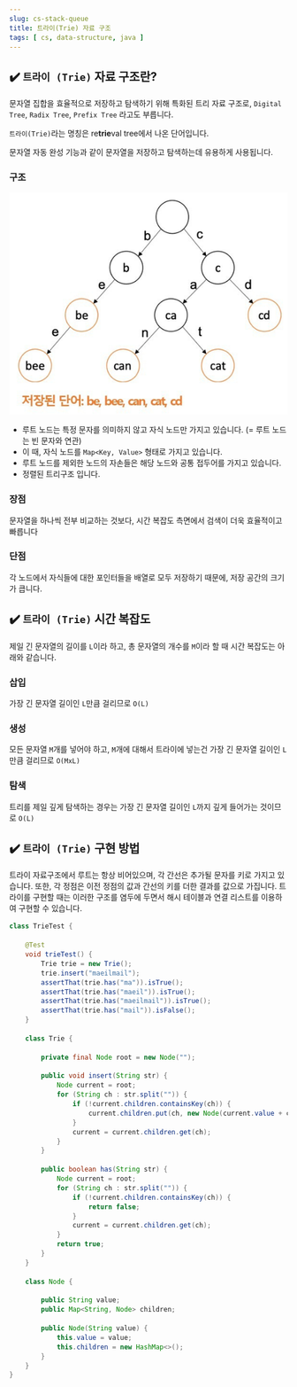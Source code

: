 ```yaml
---
slug: cs-stack-queue
title: 트라이(Trie) 자료 구조
tags: [ cs, data-structure, java ]
---
```


## ✔️ `트라이 (Trie)` 자료 구조란?
문자열 집합을 효율적으로 저장하고 탐색하기 위해 특화된 트리 자료 구조로, `Digital Tree`, `Radix Tree`, `Prefix Tree` 라고도 부릅니다.

`트라이(Trie)`라는 명칭은 re**trie**val tree에서 나온 단어입니다.

문자열 자동 완성 기능과 같이 문자열을 저장하고 탐색하는데 유용하게 사용됩니다.

### 구조
![Trie](img/trie.png)
* 루트 노드는 특정 문자를 의미하지 않고 자식 노드만 가지고 있습니다. (= 루트 노드는 빈 문자와 연관)
* 이 때, 자식 노드를 `Map<Key, Value>` 형태로 가지고 있습니다.
* 루트 노드를 제외한 노드의 자손들은 해당 노드와 공통 접두어를 가지고 있습니다.
* 정렬된 트리구조 입니다.

### 장점
문자열을 하나씩 전부 비교하는 것보다, 시간 복잡도 측면에서 검색이 더욱 효율적이고 빠릅니다

### 단점
각 노드에서 자식들에 대한 포인터들을 배열로 모두 저장하기 때문에, 저장 공간의 크기가 큽니다.

## ✔️ `트라이 (Trie)` 시간 복잡도
제일 긴 문자열의 길이를 `L`이라 하고, 총 문자열의 개수를 `M`이라 할 때 시간 복잡도는 아래와 같습니다.

### 삽입
가장 긴 문자열 길이인 `L`만큼 걸리므로 `O(L)`

### 생성
모든 문자열 `M`개를 넣어야 하고, `M`개에 대해서 트라이에 넣는건 가장 긴 문자열 길이인 `L`만큼 걸리므로 `O(MxL)`

### 탐색
트리를 제일 깊게 탐색하는 경우는 가장 긴 문자열 길이인 `L`까지 깊게 들어가는 것이므로 `O(L)`

## ✔️ `트라이 (Trie)` 구현 방법
트라이 자료구조에서 루트는 항상 비어있으며, 각 간선은 추가될 문자를 키로 가지고 있습니다. 또한, 각 정점은 이전 정점의 값과 간선의 키를 더한 결과를 값으로 가집니다. 트라이를 구현할 때는 이러한 구조를 염두에 두면서 해시 테이블과 연결 리스트를 이용하여 구현할 수 있습니다.
```java
class TrieTest {

    @Test
    void trieTest() {
        Trie trie = new Trie();
        trie.insert("maeilmail");
        assertThat(trie.has("ma")).isTrue();
        assertThat(trie.has("maeil")).isTrue();
        assertThat(trie.has("maeilmail")).isTrue();
        assertThat(trie.has("mail")).isFalse();
    }

    class Trie {

        private final Node root = new Node("");

        public void insert(String str) {
            Node current = root;
            for (String ch : str.split("")) {
                if (!current.children.containsKey(ch)) {
                    current.children.put(ch, new Node(current.value + ch));
                }
                current = current.children.get(ch);
            }
        }

        public boolean has(String str) {
            Node current = root;
            for (String ch : str.split("")) {
                if (!current.children.containsKey(ch)) {
                    return false;
                }
                current = current.children.get(ch);
            }
            return true;
        }
    }

    class Node {

        public String value;
        public Map<String, Node> children;

        public Node(String value) {
            this.value = value;
            this.children = new HashMap<>();
        }
    }
}
```